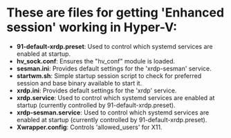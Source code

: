# These are files for getting 'Enhanced session' working in Hyper-V:

- **91-default-xrdp.preset**: Used to control which systemd services are enabled at startup.
- **hv_sock.conf**: Ensures the "hv_conf" module is loaded.
- **sesman.ini**: Provides default settings for the 'xrdp-sesman' service.
- **startwm.sh**: Simple startup session script to check for preferred session and base binary available to start it.
- **xrdp.ini**: Provides default settings for the 'xrdp' service.
- **xrdp.service**: Used to control which systemd services are enabled at startup (currently controlled by 91-default-xrdp.preset).
- **xrdp-sesman.service**: Used to control which systemd services are enabled at startup (currently controlled by 91-default-xrdp.preset).
- **Xwrapper.config**: Controls 'allowed_users' for X11.

